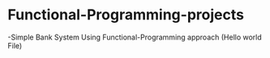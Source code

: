 # Functional-Programming-projects 
-Simple Bank System Using Functional-Programming approach (Hello world File)
